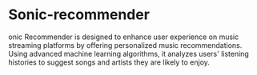 # Sonic-recommender
onic Recommender is designed to enhance user experience on music streaming platforms by offering personalized music recommendations. Using advanced machine learning algorithms, it analyzes users' listening histories to suggest songs and artists they are likely to enjoy.
